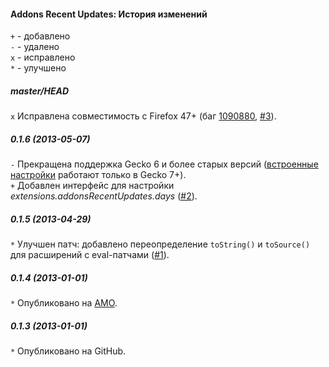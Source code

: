 ﻿#### Addons Recent Updates: История изменений

`+` - добавлено<br>
`-` - удалено<br>
`x` - исправлено<br>
`*` - улучшено<br>

##### master/HEAD
`x` Исправлена совместимость с Firefox 47+ (баг <a href="https://bugzilla.mozilla.org/show_bug.cgi?id=1090880">1090880</a>, <a href="https://github.com/Infocatcher/Addons_Recent_Updates/issues/3">#3</a>).<br>

##### 0.1.6 (2013-05-07)
`-` Прекращена поддержка Gecko 6 и более старых версий (<a href="https://developer.mozilla.org/en-US/docs/Extensions/Inline_Options">встроенные настройки</a> работают только в Gecko 7+).<br> 
`+` Добавлен интерфейс для настройки <em>extensions.addonsRecentUpdates.days</em> (<a href="https://github.com/Infocatcher/Addons_Recent_Updates/issues/2">#2</a>).<br>

##### 0.1.5 (2013-04-29)
`*` Улучшен патч: добавлено переопределение `toString()` и `toSource()` для расширений с eval-патчами (<a href="https://github.com/Infocatcher/Addons_Recent_Updates/issues/1">#1</a>).<br>

##### 0.1.4 (2013-01-01)
`*` Опубликовано на <a href="https://addons.mozilla.org/">AMO</a>.<br>

##### 0.1.3 (2013-01-01)
`*` Опубликовано на GitHub.<br>